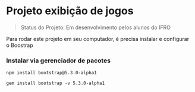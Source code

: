 # Projeto exibição de  jogos

> Status do Projeto: Em desenvolvimento pelos alunos do IFRO

Para rodar este projeto em seu computador, é precisa instalar e configurar o Boostrap

### Instalar via gerenciador de pacotes

```
npm install bootstrap@5.3.0-alpha1
```

```
gem install bootstrap -v 5.3.0-alpha1
```
